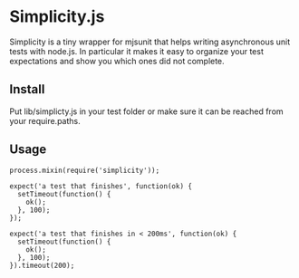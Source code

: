 Simplicity.js
=============

Simplicity is a tiny wrapper for mjsunit that helps writing asynchronous unit tests with node.js. In particular it makes it easy to organize your test expectations and show you which ones did not complete.

Install
-------

Put lib/simplicty.js in your test folder or make sure it can be reached from your require.paths.

Usage
-----

    process.mixin(require('simplicity'));

    expect('a test that finishes', function(ok) {
      setTimeout(function() {
        ok();
      }, 100);
    });

    expect('a test that finishes in < 200ms', function(ok) {
      setTimeout(function() {
        ok();
      }, 100);
    }).timeout(200);